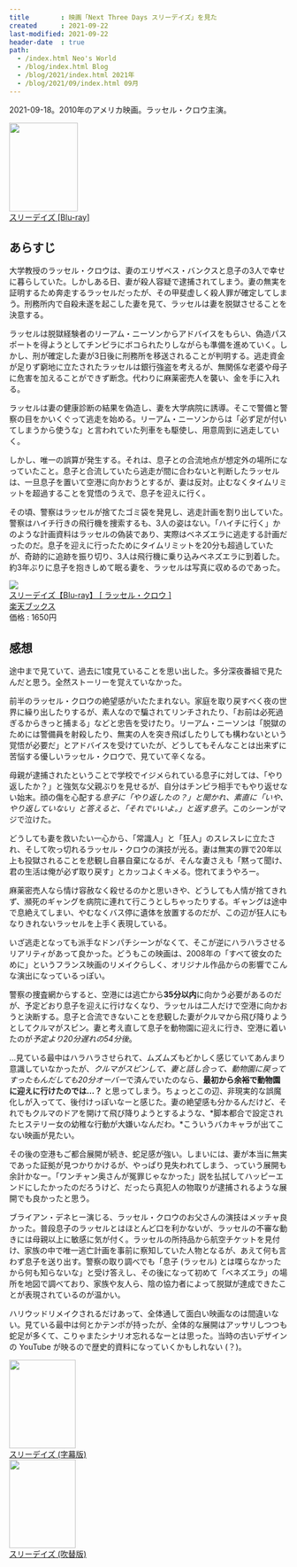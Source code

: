 ```yaml
---
title        : 映画「Next Three Days スリーデイズ」を見た
created      : 2021-09-22
last-modified: 2021-09-22
header-date  : true
path:
  - /index.html Neo's World
  - /blog/index.html Blog
  - /blog/2021/index.html 2021年
  - /blog/2021/09/index.html 09月
---
```


2021-09-18。2010年のアメリカ映画。ラッセル・クロウ主演。

<div class="ad-amazon">
  <div class="ad-amazon-image">
    <a href="https://www.amazon.co.jp/dp/B07RWBTGNB?tag=neos21-22&amp;linkCode=osi&amp;th=1&amp;psc=1">
      <img src="https://m.media-amazon.com/images/I/51fI+LPzntL._SL160_.jpg" width="124" height="160">
    </a>
  </div>
  <div class="ad-amazon-info">
    <div class="ad-amazon-title">
      <a href="https://www.amazon.co.jp/dp/B07RWBTGNB?tag=neos21-22&amp;linkCode=osi&amp;th=1&amp;psc=1">スリーデイズ [Blu-ray]</a>
    </div>
  </div>
</div>

## あらすじ

大学教授のラッセル・クロウは、妻のエリザベス・バンクスと息子の3人で幸せに暮らしていた。しかしある日、妻が殺人容疑で逮捕されてしまう。妻の無実を証明するため奔走するラッセルだったが、その甲斐虚しく殺人罪が確定してしまう。刑務所内で自殺未遂を起こした妻を見て、ラッセルは妻を脱獄させることを決意する。

ラッセルは脱獄経験者のリーアム・ニーソンからアドバイスをもらい、偽造パスポートを得ようとしてチンピラにボコられたりしながらも準備を進めていく。しかし、刑が確定した妻が3日後に刑務所を移送されることが判明する。逃走資金が足りず窮地に立たされたラッセルは銀行強盗を考えるが、無関係な老婆や母子に危害を加えることができず断念。代わりに麻薬密売人を襲い、金を手に入れる。

ラッセルは妻の健康診断の結果を偽造し、妻を大学病院に誘導。そこで警備と警察の目をかいくぐって逃走を始める。リーアム・ニーソンからは「必ず足が付いてしまうから使うな」と言われていた列車をも駆使し、用意周到に逃走していく。

しかし、唯一の誤算が発生する。それは、息子との合流地点が想定外の場所になっていたこと。息子と合流していたら逃走が間に合わないと判断したラッセルは、一旦息子を置いて空港に向かおうとするが、妻は反対。止むなくタイムリミットを超過することを覚悟のうえで、息子を迎えに行く。

その頃、警察はラッセルが捨てたゴミ袋を発見し、逃走計画を割り出していた。警察はハイチ行きの飛行機を捜索するも、3人の姿はない。「ハイチに行く」かのような計画資料はラッセルの偽装であり、実際はベネズエラに逃走する計画だったのだ。息子を迎えに行ったためにタイムリミットを20分も超過していたが、奇跡的に追跡を振り切り、3人は飛行機に乗り込みベネズエラに到着した。約3年ぶりに息子を抱きしめて眠る妻を、ラッセルは写真に収めるのであった。

<div class="ad-rakuten">
  <div class="ad-rakuten-image">
    <a href="https://hb.afl.rakuten.co.jp/hgc/g00q0722.waxyc9ff.g00q0722.waxyd017/?pc=https%3A%2F%2Fitem.rakuten.co.jp%2Fbook%2F15898568%2F&amp;m=http%3A%2F%2Fm.rakuten.co.jp%2Fbook%2Fi%2F19621183%2F">
      <img src="https://thumbnail.image.rakuten.co.jp/@0_mall/book/cabinet/9322/4589921409322.jpg?_ex=128x128">
    </a>
  </div>
  <div class="ad-rakuten-info">
    <div class="ad-rakuten-title">
      <a href="https://hb.afl.rakuten.co.jp/hgc/g00q0722.waxyc9ff.g00q0722.waxyd017/?pc=https%3A%2F%2Fitem.rakuten.co.jp%2Fbook%2F15898568%2F&amp;m=http%3A%2F%2Fm.rakuten.co.jp%2Fbook%2Fi%2F19621183%2F">スリーデイズ【Blu-ray】 [ ラッセル・クロウ ]</a>
    </div>
    <div class="ad-rakuten-shop">
      <a href="https://hb.afl.rakuten.co.jp/hgc/g00q0722.waxyc9ff.g00q0722.waxyd017/?pc=https%3A%2F%2Fwww.rakuten.co.jp%2Fbook%2F&amp;m=http%3A%2F%2Fm.rakuten.co.jp%2Fbook%2F">楽天ブックス</a>
    </div>
    <div class="ad-rakuten-price">価格 : 1650円</div>
  </div>
</div>

## 感想

途中まで見ていて、過去に1度見ていることを思い出した。多分深夜番組で見たんだと思う。全然ストーリーを覚えていなかった。

前半のラッセル・クロウの絶望感がいたたまれない。家庭を取り戻すべく夜の世界に繰り出したりするが、素人なので騙されてリンチされたり、「お前は必死過ぎるからきっと捕まる」などと忠告を受けたり。リーアム・ニーソンは「脱獄のためには警備員を射殺したり、無実の人を突き飛ばしたりしても構わないという覚悟が必要だ」とアドバイスを受けていたが、どうしてもそんなことは出来ずに苦悩する優しいラッセル・クロウで、見ていて辛くなる。

母親が逮捕されたということで学校でイジメられている息子に対しては、「やり返したか？」と強気な父親ぶりを見せるが、自分はチンピラ相手でもやり返せない始末。顔の傷を心配する*息子に「やり返したの？」と聞かれ、素直に「いや、やり返していない」と答えると、「それでいいよ。」と返す息子*。このシーンがマジで泣けた。

どうしても妻を救いたい一心から、「常識人」と「狂人」のスレスレに立たされ、そして吹っ切れるラッセル・クロウの演技が光る。妻は無実の罪で20年以上も投獄されることを悲観し自暴自棄になるが、そんな妻さえも「黙って聞け、君の生活は俺が必ず取り戻す」とカッコよくキメる。惚れてまうやろー。

麻薬密売人なら情け容赦なく殺せるのかと思いきや、どうしても人情が捨てきれず、瀕死のギャングを病院に連れて行こうとしちゃったりする。ギャングは途中で息絶えてしまい、やむなくバス停に遺体を放置するのだが、この辺が狂人にもなりきれないラッセルを上手く表現している。

いざ逃走となっても派手なドンパチシーンがなくて、そこが逆にハラハラさせるリアリティがあって良かった。どうもこの映画は、2008年の「すべて彼女のために」というフランス映画のリメイクらしく、オリジナル作品からの影響でこんな演出になっているっぽい。

警察の捜査網からすると、空港には逃亡から**35分以内**に向かう必要があるのだが、予定どおり息子を迎えに行けなくなり、ラッセルは二人だけで空港に向かおうと決断する。息子と合流できないことを悲観した妻がクルマから飛び降りようとしてクルマがスピン。妻と考え直して息子を動物園に迎えに行き、空港に着いたのが*予定より20分遅れの54分後*。

…見ている最中はハラハラさせられて、ムズムズもどかしく感じていてあんまり意識していなかったが、*クルマがスピンして、妻と話し合って、動物園に戻ってすったもんだしても20分オーバー*で済んでいたのなら、**最初から余裕で動物園に迎えに行けたのでは…？** と思ってしまう。ちょっとこの辺、非現実的な誤魔化しが入ってて、後付けっぽいなーと感じた。妻の絶望感も分かるんだけど、それでもクルマのドアを開けて飛び降りようとするような、*脚本都合で設定されたヒステリー女の幼稚な行動が大嫌いなんだわ。*こういうバカキャラが出てこない映画が見たい。

その後の空港もご都合展開が続き、蛇足感が強い。しまいには、妻が本当に無実であった証拠が見つかりかけるが、やっぱり見失われてしまう、っていう展開も余計かなー。「ワンチャン奥さんが冤罪じゃなかった」説を払拭してハッピーエンドにしたかったのだろうけど、だったら真犯人の物取りが逮捕されるような展開でも良かったと思う。

ブライアン・デネヒー演じる、ラッセル・クロウのお父さんの演技はメッチャ良かった。普段息子のラッセルとはほとんど口を利かないが、ラッセルの不審な動きには母親以上に敏感に気が付く。ラッセルの所持品から航空チケットを見付け、家族の中で唯一逃亡計画を事前に察知していた人物となるが、あえて何も言わず息子を送り出す。警察の取り調べでも「息子 (ラッセル) とは喋らなかったから何も知らないな」と受け答えし、その後になって初めて「ベネズエラ」の場所を地図で調べており、家族や友人ら、陰の協力者によって脱獄が達成できたことが表現されているのが温かい。

ハリウッドリメイクされるだけあって、全体通して面白い映画なのは間違いない。見ている最中は何とかテンポが持ったが、全体的な展開はアッサリしつつも蛇足が多くて、こりゃまたシナリオ忘れるなーとは思った。当時の古いデザインの YouTube が映るので歴史的資料になっていくかもしれない (？)。

<div class="ad-amazon">
  <div class="ad-amazon-image">
    <a href="https://www.amazon.co.jp/dp/B00G8AB0GO?tag=neos21-22&amp;linkCode=osi&amp;th=1&amp;psc=1">
      <img src="https://m.media-amazon.com/images/I/51Eunm0QmZL._SL160_.jpg" width="120" height="160">
    </a>
  </div>
  <div class="ad-amazon-info">
    <div class="ad-amazon-title">
      <a href="https://www.amazon.co.jp/dp/B00G8AB0GO?tag=neos21-22&amp;linkCode=osi&amp;th=1&amp;psc=1">スリーデイズ (字幕版)</a>
    </div>
  </div>
</div>

<div class="ad-amazon">
  <div class="ad-amazon-image">
    <a href="https://www.amazon.co.jp/dp/B00GBZN6HM?tag=neos21-22&amp;linkCode=osi&amp;th=1&amp;psc=1">
      <img src="https://m.media-amazon.com/images/I/51wUtGrjAoL._SL160_.jpg" width="120" height="160">
    </a>
  </div>
  <div class="ad-amazon-info">
    <div class="ad-amazon-title">
      <a href="https://www.amazon.co.jp/dp/B00GBZN6HM?tag=neos21-22&amp;linkCode=osi&amp;th=1&amp;psc=1">スリーデイズ (吹替版)</a>
    </div>
  </div>
</div>
